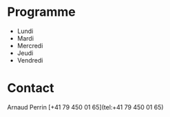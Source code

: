 
# Programme
- Lundi
- Mardi
- Mercredi
- Jeudi
- Vendredi

# Contact
Arnaud Perrin [+41 79 450 01 65](tel:+41 79 450 01 65)




